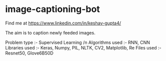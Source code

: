 # image-captioning-bot
Find me at  https://www.linkedin.com/in/keshav-gupta4/

The aim is to caption newly feeded images.

Problem type :- Supervised Learning /n
Algorithms used :- RNN, CNN
Libraries used :- Keras, Numpy, PIL, NLTK, CV2, Matplotlib, Re
Files used :- Resnet50, Glove6B50D


